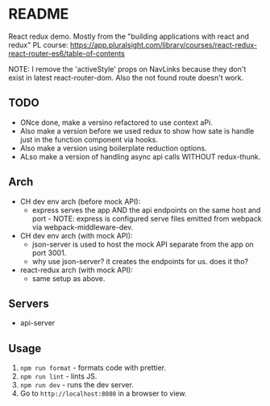 # README

React redux demo. Mostly from the "building applications with react and redux" PL course:
https://app.pluralsight.com/library/courses/react-redux-react-router-es6/table-of-contents

NOTE: I remove the 'activeStyle' props on NavLinks because they don't exist in latest
react-router-dom. Also the not found route doesn't work.

## TODO

- ONce done, make a versino refactored to use context aPi.
- Also make a version before we used redux to show how sate is handle just in the function
  component via hooks.
- Also make a version using boilerplate reduction options.
- ALso make a version of handling async api calls WITHOUT redux-thunk.

## Arch

- CH dev env arch (before mock API):
  - express serves the app AND the api endpoints on the same host and port - NOTE: express
    is configured serve files emitted from webpack via webpack-middleware-dev.
- CH dev env arch (with mock API):
  - json-server is used to host the mock API separate from the app on port 3001.
  - why use json-server? it creates the endpoints for us. does it tho?
- react-redux arch (with mock API):
  - same setup as above.

## Servers

- api-server

## Usage

1. `npm run format` - formats code with prettier.
2. `npm run lint` - lints JS.
3. `npm run dev` - runs the dev server.
4. Go to `http://localhost:8080` in a browser to view.
